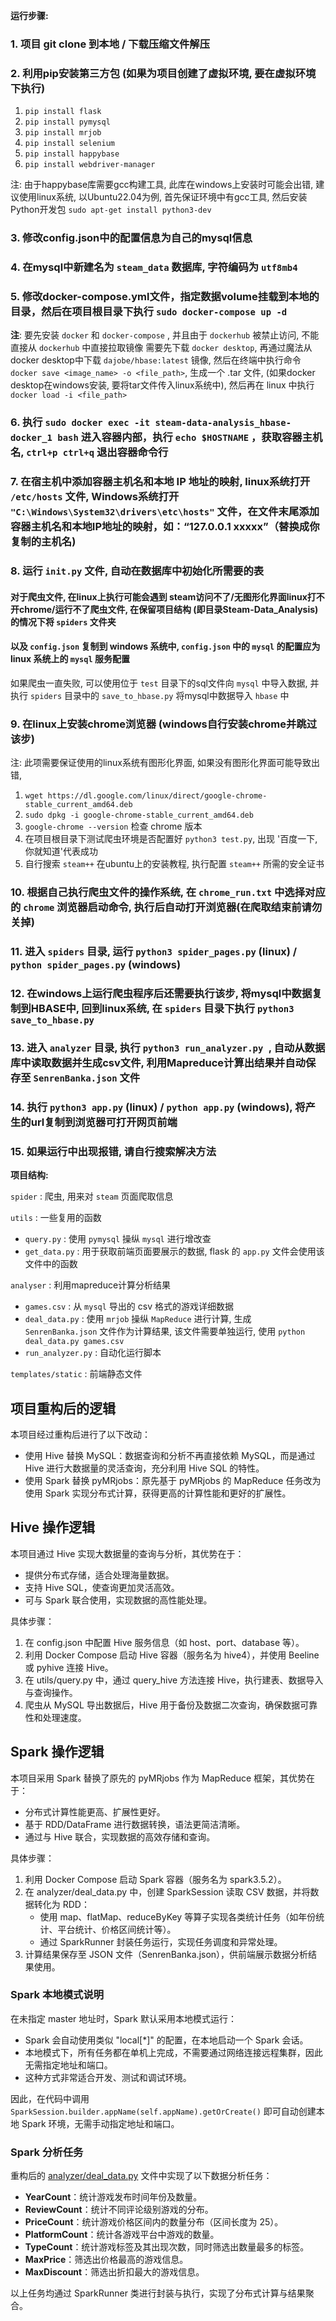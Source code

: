 **运行步骤:**

### 1. 项目 git clone 到本地 / 下载压缩文件解压

### 2. 利用pip安装第三方包 (如果为项目创建了虚拟环境, 要在虚拟环境下执行)

1. `pip install flask`
2. `pip install pymysql`
3. `pip install mrjob`
4. `pip install selenium`
5. `pip install happybase`
6. `pip install webdriver-manager`

注: 由于happybase库需要gcc构建工具, 此库在windows上安装时可能会出错, 建议使用linux系统,
以Ubuntu22.04为例, 首先保证环境中有gcc工具, 然后安装Python开发包 `sudo apt-get install python3-dev`

### 3. 修改config.json中的配置信息为自己的mysql信息

### 4. 在mysql中新建名为 `steam_data` 数据库, 字符编码为 `utf8mb4`

### 5. 修改docker-compose.yml文件，指定数据volume挂载到本地的目录，然后在项目根目录下执行 `sudo docker-compose up -d`

**注**: 要先安装 `docker` 和 `docker-compose` , 并且由于 `dockerhub` 被禁止访问, 不能直接从 `dockerhub` 中直接拉取镜像
需要先下载 `docker desktop`, 再通过魔法从docker desktop中下载 `dajobe/hbase:latest` 镜像, 然后在终端中执行命令
`docker save <image_name> -o <file_path>`, 生成一个 .tar 文件, (如果docker desktop在windows安装, 要将tar文件传入linux系统中),
然后再在 linux 中执行 `docker load -i <file_path>`

### 6. 执行 `sudo docker exec -it steam-data-analysis_hbase-docker_1 bash` 进入容器内部，执行 `echo $HOSTNAME` ，获取容器主机名, `ctrl+p ctrl+q` 退出容器命令行

### 7. 在宿主机中添加容器主机名和本地 IP 地址的映射, linux系统打开 `/etc/hosts` 文件, Windows系统打开 `"C:\Windows\System32\drivers\etc\hosts"` 文件，在文件末尾添加容器主机名和本地IP地址的映射，如：“127.0.0.1 xxxxx”（替换成你复制的主机名)

### 8. 运行 `init.py` 文件, 自动在数据库中初始化所需要的表

#### 对于爬虫文件, 在linux上执行可能会遇到 steam访问不了/无图形化界面linux打不开chrome/运行不了爬虫文件, 在保留项目结构 (即目录Steam-Data_Analysis)的情况下将 `spiders` 文件夹

#### 以及 `config.json` 复制到 windows 系统中, `config.json` 中的 `mysql` 的配置应为 linux 系统上的 `mysql` 服务配置

如果爬虫一直失败, 可以使用位于 `test` 目录下的sql文件向 `mysql` 中导入数据, 并执行 `spiders` 目录中的 `save_to_hbase.py` 将mysql中数据导入 `hbase` 中

### 9. 在linux上安装chrome浏览器 (windows自行安装chrome并跳过该步)

注: 此项需要保证使用的linux系统有图形化界面, 如果没有图形化界面可能导致出错,

1. `wget https://dl.google.com/linux/direct/google-chrome-stable_current_amd64.deb`
2. `sudo dpkg -i google-chrome-stable_current_amd64.deb`
3. `google-chrome --version` 检查 chrome 版本
4. 在项目根目录下测试爬虫环境是否配置好 `python3 test.py`, 出现 '百度一下, 你就知道'代表成功
5. 自行搜索 `steam++` 在ubuntu上的安装教程, 执行配置 `steam++` 所需的安全证书

### 10. 根据自己执行爬虫文件的操作系统, 在 `chrome_run.txt` 中选择对应的 `chrome` 浏览器启动命令, 执行后自动打开浏览器(在爬取结束前请勿关掉)

### 11. 进入 `spiders` 目录, 运行 `python3 spider_pages.py` (linux) / `python spider_pages.py` (windows)

### 12. 在windows上运行爬虫程序后还需要执行该步, 将mysql中数据复制到HBASE中, 回到linux系统, 在 `spiders` 目录下执行 `python3 save_to_hbase.py`

### 13. 进入 `analyzer` 目录, 执行 `python3 run_analyzer.py `, 自动从数据库中读取数据并生成csv文件, 利用Mapreduce计算出结果并自动保存至 `SenrenBanka.json` 文件

### 14. 执行 `python3 app.py` (linux) / `python app.py` (windows), 将产生的url复制到浏览器可打开网页前端

### 15. 如果运行中出现报错, 请自行搜索解决方法

**项目结构:**

`spider` : 爬虫, 用来对 `steam` 页面爬取信息

`utils` : 一些复用的函数

* `query.py` : 使用 `pymysql` 操纵 `mysql` 进行增改查
* `get_data.py` : 用于获取前端页面要展示的数据, flask 的 `app.py` 文件会使用该文件中的函数

`analyser` :  利用mapreduce计算分析结果

* `games.csv` : 从 `mysql` 导出的 csv 格式的游戏详细数据
* `deal_data.py` : 使用 `mrjob` 操纵 `MapReduce` 进行计算, 生成 `SenrenBanka.json` 文件作为计算结果, 该文件需要单独运行, 使用 `python deal_data.py games.csv`
* `run_analyzer.py` : 自动化运行脚本

`templates/static` : 前端静态文件

## 项目重构后的逻辑

本项目经过重构后进行了以下改动：
- 使用 Hive 替换 MySQL：数据查询和分析不再直接依赖 MySQL，而是通过 Hive 进行大数据量的灵活查询，充分利用 Hive SQL 的特性。
- 使用 Spark 替换 pyMRjobs：原先基于 pyMRjobs 的 MapReduce 任务改为使用 Spark 实现分布式计算，获得更高的计算性能和更好的扩展性。

## Hive 操作逻辑

本项目通过 Hive 实现大数据量的查询与分析，其优势在于：
- 提供分布式存储，适合处理海量数据。
- 支持 Hive SQL，使查询更加灵活高效。
- 可与 Spark 联合使用，实现数据的高性能处理。

具体步骤：
1. 在 config.json 中配置 Hive 服务信息（如 host、port、database 等）。
2. 利用 Docker Compose 启动 Hive 容器（服务名为 hive4），并使用 Beeline 或 pyhive 连接 Hive。
3. 在 utils/query.py 中，通过 query_hive 方法连接 Hive，执行建表、数据导入与查询操作。
4. 爬虫从 MySQL 导出数据后，Hive 用于备份及数据二次查询，确保数据可靠性和处理速度。

## Spark 操作逻辑

本项目采用 Spark 替换了原先的 pyMRjobs 作为 MapReduce 框架，其优势在于：
- 分布式计算性能更高、扩展性更好。
- 基于 RDD/DataFrame 进行数据转换，语法更简洁清晰。
- 通过与 Hive 联合，实现数据的高效存储和查询。

具体步骤：
1. 利用 Docker Compose 启动 Spark 容器（服务名为 spark3.5.2）。
2. 在 analyzer/deal_data.py 中，创建 SparkSession 读取 CSV 数据，并将数据转化为 RDD：
   - 使用 map、flatMap、reduceByKey 等算子实现各类统计任务（如年份统计、平台统计、价格区间统计等）。
   - 通过 SparkRunner 封装任务运行，实现任务调度和异常处理。
3. 计算结果保存至 JSON 文件（SenrenBanka.json），供前端展示数据分析结果使用。

### Spark 本地模式说明

在未指定 master 地址时，Spark 默认采用本地模式运行：
- Spark 会自动使用类似 "local[*]" 的配置，在本地启动一个 Spark 会话。
- 本地模式下，所有任务都在单机上完成，不需要通过网络连接远程集群，因此无需指定地址和端口。
- 这种方式非常适合开发、测试和调试环境。

因此，在代码中调用 `SparkSession.builder.appName(self.appName).getOrCreate()` 即可自动创建本地 Spark 环境，无需手动指定地址和端口。

### Spark 分析任务

重构后的 [analyzer/deal_data.py](analyzer/deal_data.py) 文件中实现了以下数据分析任务：
- **YearCount**：统计游戏发布时间年份及数量。
- **ReviewCount**：统计不同评论级别游戏的分布。
- **PriceCount**：统计游戏价格区间内的数量分布（区间长度为 25）。
- **PlatformCount**：统计各游戏平台中游戏的数量。
- **TypeCount**：统计游戏标签及其出现次数，同时筛选出数量最多的标签。
- **MaxPrice**：筛选出价格最高的游戏信息。
- **MaxDiscount**：筛选出折扣最大的游戏信息。

以上任务均通过 SparkRunner 类进行封装与执行，实现了分布式计算与结果聚合。
